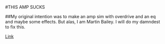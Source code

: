 #THIS AMP SUCKS

##My original intention was to make an amp sim with overdrive and an eq and maybe some effects. But alas, I am Martin Bailey. I will do my damndest to fix this.

[Link](https://rottenwhalecarcass.github.io/csb-8nh0br/)
